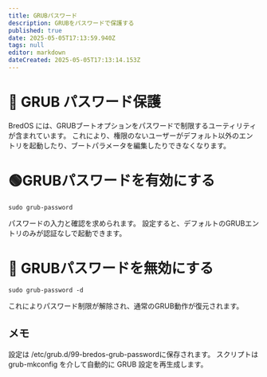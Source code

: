 ```yaml
---
title: GRUBパスワード
description: GRUBをパスワードで保護する
published: true
date: 2025-05-05T17:13:59.940Z
tags: null
editor: markdown
dateCreated: 2025-05-05T17:13:14.153Z
---
```


# 🔐 GRUB パスワード保護

BredOS には、GRUBブートオプションをパスワードで制限するユーティリティが含まれています。
これにより、権限のないユーザーがデフォルト以外のエントリを起動したり、ブートパラメータを編集したりできなくなります。

# 🟢GRUBパスワードを有効にする

`sudo grub-password`

パスワードの入力と確認を求められます。
設定すると、デフォルトのGRUBエントリのみが認証なしで起動できます。

# 🔴 GRUBパスワードを無効にする

`sudo grub-password -d`

これによりパスワード制限が解除され、通常のGRUB動作が復元されます。

## メモ

設定は /etc/grub.d/99-bredos-grub-passwordに保存されます。
スクリプトはgrub-mkconfig を介して自動的に GRUB 設定を再生成します。